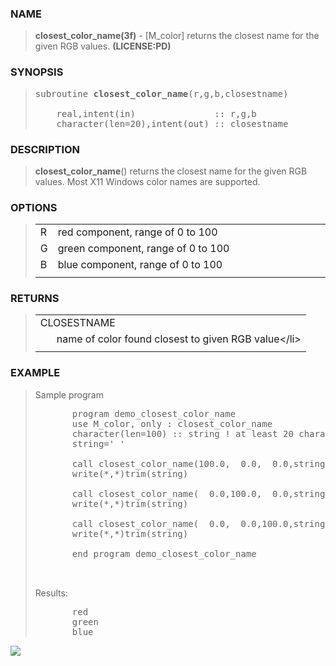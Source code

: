 <?
<body>
  <a name="top" id="top"></a>

  <div id="Container">
    <div id="Content">
      <div class="c1">
      </div><a name="0"></a>

      <h3><a name="0">NAME</a></h3>

      <blockquote>
        <b>closest_color_name(3f)</b> - [M_color] returns the closest name for the given RGB values. <b>(LICENSE:PD)</b>
      </blockquote><a name="contents" id="contents"></a>


      <h3><a name="8">SYNOPSIS</a></h3>

      <blockquote>
        <pre>
subroutine <b>closest_color_name</b>(r,g,b,closestname)
<br />    real,intent(in)               :: r,g,b
    character(len=20),intent(out) :: closestname
</pre>
      </blockquote><a name="2"></a>

      <h3><a name="2">DESCRIPTION</a></h3>

      <blockquote>
        <p><b>closest_color_name</b>() returns the closest name for the given RGB values. Most X11 Windows color names are supported.</p>
      </blockquote><a name="3"></a>

      <h3><a name="3">OPTIONS</a></h3>

      <blockquote>
        <table cellpadding="3">
          <tr valign="top">
            <td class="c2" width="6%" nowrap="nowrap">R</td>

            <td valign="bottom">red component, range of 0 to 100</td>
          </tr>

          <tr valign="top">
            <td class="c2" width="6%" nowrap="nowrap">G</td>

            <td valign="bottom">green component, range of 0 to 100</td>
          </tr>

          <tr valign="top">
            <td class="c2" width="6%" nowrap="nowrap">B</td>

            <td valign="bottom">blue component, range of 0 to 100</td>
          </tr>

          <tr>
            <td></td>
          </tr>
        </table>
      </blockquote><a name="4"></a>

      <h3><a name="4">RETURNS</a></h3>

      <blockquote>
        <table cellpadding="3">
          <tr valign="top">
            <td class="c2" colspan="2">CLOSESTNAME</td>
          </tr>

          <tr valign="top">
            <td width="6%"></td>

            <td>name of color found closest to given RGB value&lt;/li&gt;</td>
          </tr>

          <tr>
            <td></td>
          </tr>
        </table>
      </blockquote><a name="5"></a>

      <h3><a name="5">EXAMPLE</a></h3>

      <blockquote>
        <p>Sample program</p>
        <pre>
       program demo_closest_color_name
       use M_color, only : closest_color_name
       character(len=100) :: string ! at least 20 characters
       string=' '
<br />       call closest_color_name(100.0,  0.0,  0.0,string)
       write(*,*)trim(string)
<br />       call closest_color_name(  0.0,100.0,  0.0,string)
       write(*,*)trim(string)
<br />       call closest_color_name(  0.0,  0.0,100.0,string)
       write(*,*)trim(string)
<br />       end program demo_closest_color_name
<br />
</pre>Results:
        <pre>
       red
       green
       blue
</pre>
      </blockquote><a name="6"></a>

      <div class="c1"><img src="../images/closest_color_name.3.gif" /></div>
    </div>
  </div>
</body>
</html>
